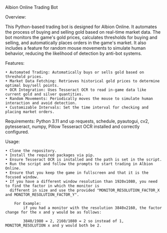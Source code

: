Albion Online Trading Bot


Overview:

This Python-based trading bot is designed for Albion Online. It automates the process of buying and selling gold based on real-time market data. The bot monitors the game's gold prices, calculates thresholds for buying and selling, and automatically places orders in the game's market. It also includes a feature for random mouse movements to simulate human behavior, reducing the likelihood of detection by anti-bot systems.


Features:

    • Automated Trading: Automatically buys or sells gold based on threshold prices.
    • Market Data Fetching: Retrieves historical gold prices to determine optimal buy/sell points.
    • OCR Integration: Uses Tesseract OCR to read in-game data like current gold and silver quantities.
    • Random Movements: Periodically moves the mouse to simulate human interaction and avoid detection.
    • Customizable Intervals: Set the time interval for checking and placing market orders.


Requirements:
Python 3.11 and up
requests, schedule, pyautogui, cv2, pytesseract, numpy, Pillow
Tesseract OCR installed and correctly configured.


Usage:

    • Clone the repository.
    • Install the required packages via pip.
    • Ensure Tesseract OCR is installed and the path is set in the script.
    • Run the script and follow the prompts to start trading in Albion Online.
    • Ensure that you keep the game in fullscreen and that it is the focused window.
    • If you have a different window resolution than 1920x1080, you need to find the factor in which the monitor is    
      different in size and use the provided "MONITOR_RESOLUTION_FACTOR_X and MONITOR_RESOLUTION_FACTOR_Y".
        
        For Example:
            if you had a monitor with the resolution 3840x2160, the factor change for the x and y would be as follows:

            3840/1980 = 2, 2160/1080 = 2 so instead of 1, MONITOR_RESOLUTION x and y would both be 2.
    

